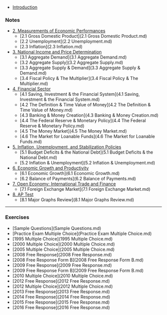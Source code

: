 * [Introduction](README.md)

### Notes
* [2. Measurements of Economic Performances]()
	* [2.1 Gross Domestic Product](2.1 Gross Domestic Product.md)
	* [2.2 Unemployment](2.2 Unemployment.md)
	* [2.3 Inflation](2.3 Inflation.md)
* [3. National Income and Price Determination]()
	* [3.1 Aggregate Demand](3.1 Aggregate Demand.md)
	* [3.2 Aggregate Supply](3.2 Aggregate Supply.md)
	* [3.3 Aggregate Supply & Demand](3.3 Aggregate Supply & Demand.md)
	* [3.4 Fiscal Policy & The Multiplier](3.4 Fiscal Policy & The Multiplier.md)
* [4. Financial Sector]()
	* [4.1 Saving, Investment & the Financial System](4.1 Saving, Investment & the Financial System.md)
	* [4.2 The Definition & Time Value of Money](4.2 The Definition & Time Value of Money.md)
	* [4.3 Banking & Money Creation](4.3 Banking & Money Creation.md)
	* [4.4 The Federal Reserve & Monetary Policy](4.4 The Federal Reserve & Monetary Policy.md)
	* [4.5 The Money Market](4.5 The Money Market.md)
	* [4.6 The Market for Loanable Funds](4.6 The Market for Loanable Funds.md)
* [5. Inflation, Unemployment, and Stabilization Policies]()
	* [5.1 Budget Deficits & the National Debt](5.1 Budget Deficits & the National Debt.md)
	* [5.2 Inflation & Unemployment](5.2 Inflation & Unemployment.md)
* [6. Economic Growth and Productivity]()
	* [6.1 Economic Growth](6.1 Economic Growth.md)
	* [6.2 Balance of Payments](6.2 Balance of Payments.md)
* [7. Open Economy: International Trade and Finance]()
	* [7.1 Foreign Exchange Market](7.1 Foreign Exchange Market.md)
* [8. AP Test]()
	* [8.1 Major Graphs Review](8.1 Major Graphs Review.md)

---
### Exercises
* [Sample Questions](Sample Questions.md)
* [Practice Exam Multiple Choice](Practice Exam Multiple Choice.md)
* [1995 Multiple Choice](1995 Multiple Choice.md)
* [2000 Multiple Choice](2000 Multiple Choice.md)
* [2005 Multiple Choice](2005 Multiple Choice.md)
* [2008 Free Response](2008 Free Response.md)
* [2008 Free Response Form B](2008 Free Response Form B.md)
* [2009 Free Response](2009 Free Response.md)
* [2009 Free Response Form B](2009 Free Response Form B.md)
* [2010 Multiple Choice](2010 Multiple Choice.md)
* [2012 Free Response](2012 Free Response.md)
* [2012 Multiple Choice](2012 Multiple Choice.md)
* [2013 Free Response](2013 Free Response.md)
* [2014 Free Response](2014 Free Response.md)
* [2015 Free Response](2015 Free Response.md)
* [2016 Free Response](2016 Free Response.md)